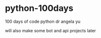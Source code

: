 # python-100days
100 days of code python  dr angela yu


 will also make some bot and api projects later
